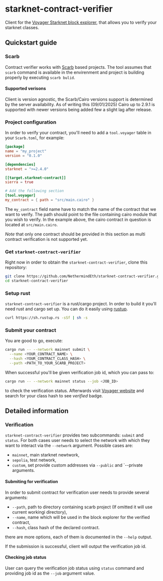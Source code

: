 # starknet-contract-verifier

Client for the [Voyager Starknet block explorer](https://voyager.online), that allows you to verify your starknet classes.

## Quickstart guide

### Scarb

Contract verifier works with [Scarb](https://docs.swmansion.com/scarb) based projects. The tool assumes that `scarb` command is available in the envirenment and project is building properly by executing `scarb bulid`.

#### Supported verisons

Client is version agnostic, the Scarb/Cairo versions support is determined by the server availability. As of writing this (09/01/2025) Cairo up to 2.9.1 is supported with newer versions being added few a slight lag after release.

### Project configuration

In order to verify your contract, you'll need to add a `tool.voyager` table in your `Scarb.toml`, for example:

```toml
[package]
name = "my_project"
version = "0.1.0"

[dependencies]
starknet = ">=2.4.0"

[[target.starknet-contract]]
sierra = true

# Add the following section
[tool.voyager]
my_contract = { path = "src/main.cairo" }
```

The `my_contract` field name have to match the name of the contract that we want to verify. The path should point to the file containing cairo module that you wish to verify. In the example above, the cairo contract in question is located at `src/main.cairo`.

*Note* that only one contract should be provided in this section as multi contract verification is not supported yet.

### Get `starknet-contract-verifier`

Right now in order to obtain the `starknet-contract-verifier`, clone this repository:

``` bash
git clone https://github.com/NethermindEth/starknet-contract-verifier.git
cd starknet-contract-verifier
```

### Setup rust

`starknet-contract-verifier` is a rust/cargo project. In order to build it you'll need rust and cargo set up. You can do it easily using [rustup](https://rustup.rs/).

```bash
curl https://sh.rustup.rs -sSf | sh -s
```

### Submit your contract

You are good to go, execute:

``` bash
cargo run -- --network mainnet submit \
  --name <YOUR_CONTRACT_NAME> \
  --hash <YOUR_CONTRACT_CLASS_HASH> \
  --path <PATH_TO_YOUR_SCARB_PROJECT>
```

When successful you'll be given verification job id, which you can pass to:

``` bash
cargo run -- --network mainnet status --job <JOB_ID>
```

to check the verification status. Afterwards visit [Voyager website]() and search for your class hash to see *verified* badge.

## Detailed information

### Verification

`starknet-contract-verifier` provides two subcommands: `submit` and `status`. For both cases user needs to select the network with which they want to interact via the `--network` argument. Possible cases are:
- `mainnet`, main starknet newtwork,
- `sepolia`, test network,
- `custom`, set provide custom addresses via `--public` and `--private arguments.

#### Submiting for verification

In order to submit contract for verification user needs to provide several arguments:
- `--path`, path to directory containing scarb project (If omitted it will use current workingi directory),
- `--name`, name which will be used in the block explorer for the verified contract, 
- `--hash`, class hash of the declared contract.

there are more options, each of them is documented in the `--help` output.

If the submission is successful, client will output the verification job id.

#### Checking job status

User can query the verification job status using `status` command and providing job id as the `--job` argument value.
